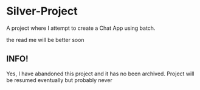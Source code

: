 # Silver-Project
A project where I attempt to create a Chat App using batch.

the read me will be better soon

## INFO!

Yes, I have abandoned this project and it has no been archived.
Project will be resumed eventually but probably never
